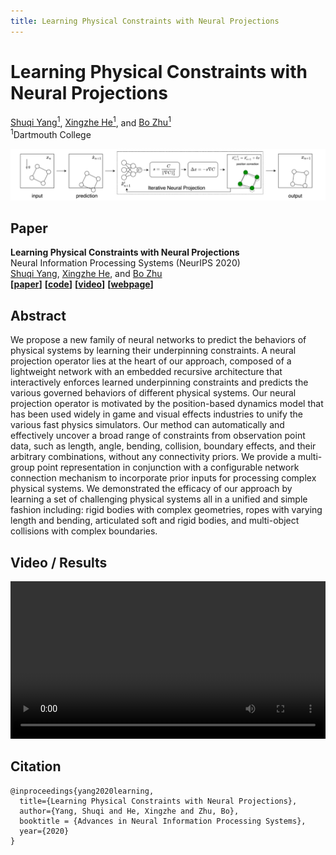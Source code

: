 ```yaml
---
title: Learning Physical Constraints with Neural Projections
--- 
```


# Learning Physical Constraints with Neural Projections

[Shuqi Yang<sup>1</sup>](https://y-sq.github.io/), [Xingzhe He<sup>1</sup>](https://xingzhehe.github.io/), and [Bo Zhu<sup>1</sup>](https://www.cs.dartmouth.edu/~bozhu/)  
<sup>1</sup>Dartmouth College

<img src="res/overview.png"/>

## Paper 
**Learning Physical Constraints with Neural Projections**  
Neural Information Processing Systems (NeurIPS 2020)  
[Shuqi Yang](https://y-sq.github.io/), [Xingzhe He](https://xingzhehe.github.io/), and [Bo Zhu](https://www.cs.dartmouth.edu/~bozhu/)  
**[[paper](https://arxiv.org/abs/2006.12745)]** **[[code](https://github.com/y-sq/neural_proj)]** **[[video](https://www.youtube.com/watch?v=Ehf5nkf70os&t=5s)]** **[[webpage](https://y-sq.github.io/proj/neural_proj/)]**  

## Abstract
We propose a new family of neural networks to predict the behaviors of physical systems by learning their underpinning constraints. A neural projection operator lies at the heart of our approach, composed of a lightweight network with an embedded recursive architecture that interactively enforces learned underpinning constraints and predicts the various governed behaviors of different physical systems. Our neural projection operator is motivated by the position-based dynamics model that has been used widely in game and visual effects industries to unify the various fast physics simulators. Our method can automatically and effectively uncover a broad range of constraints from observation point data, such as length, angle, bending, collision, boundary effects, and their arbitrary combinations, without any connectivity priors. We provide a multi-group point representation in conjunction with a configurable network connection mechanism to incorporate prior inputs for processing complex physical systems. We demonstrated the efficacy of our approach by learning a set of challenging physical systems all in a unified and simple fashion including: rigid bodies with complex geometries, ropes with varying length and bending, articulated soft and rigid bodies, and multi-object collisions with complex boundaries.

## Video / Results
<video src="https://www.cs.dartmouth.edu/~bozhu/videos/neural_projection.mp4" controls="controls" width="100%">Video: https://www.cs.dartmouth.edu/~bozhu/videos/neural_projection.mp4</video>


## Citation
```
@inproceedings{yang2020learning,
  title={Learning Physical Constraints with Neural Projections},
  author={Yang, Shuqi and He, Xingzhe and Zhu, Bo},
  booktitle = {Advances in Neural Information Processing Systems},
  year={2020}
}
```
